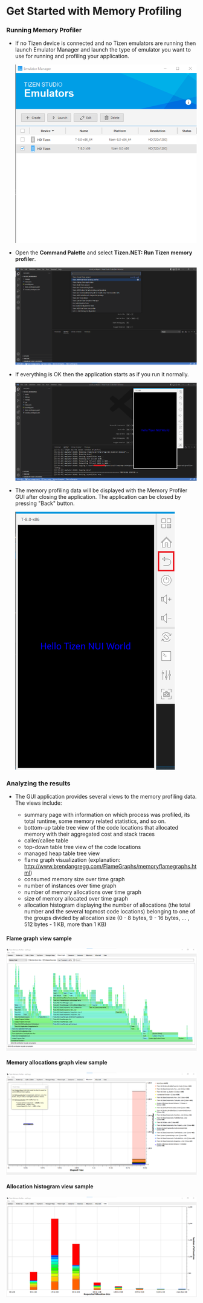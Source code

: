 # Get Started with Memory Profiling

### Running Memory Profiler
   - If no Tizen device is connected and no Tizen emulators are running then launch Emulator Manager and launch the type of emulator you want to use for running and profiling your application.

     ![Launch Emulator](media/start_emulator.png)


   - Open the **Command Palette** and select **Tizen.NET: Run Tizen memory profiler**.

     ![Run Memory Profiler](media/run_memory_profiler.png)


   - If everything is OK then the application starts as if you run it normally.

     ![Tizen application running](media/memory_profiling_app_started.png)


   - The memory profiling data will be displayed with the Memory Profiler GUI after closing the application. The application can be closed by pressing "Back" button.

     ![Close Application](media/close_application.png)

### Analyzing the results
   - The GUI application provides several views to the memory profiling data. The views include:

       - summary page with information on which process was profiled, its total runtime, some memory related statistics, and so on.
       - bottom-up table tree view of the code locations that allocated memory with their aggregated cost and stack traces
       - caller/callee table
       - top-down table tree view of the code locations
       - managed heap table tree view
       - flame graph visualization (explanation: <http://www.brendangregg.com/FlameGraphs/memoryflamegraphs.html>)
       - consumed memory size over time graph
       - number of instances over time graph
       - number of memory allocations over time graph
       - size of memory allocated over time graph
       - allocation histogram displaying the number of allocations (the total number and the several topmost code locations) belonging to one of the groups divided by allocation size (0 - 8 bytes, 9 - 16 bytes, ... , 512 bytes - 1 KB, more than 1 KB)

#### Flame graph view sample

   ![Flame graph view](media/memory_profiler_gui_flame_graph.png)

#### Memory allocations graph view sample

   ![Memory allocations graph view](media/memory_profiler_gui_allocations_graph.png)

#### Allocation histogram view sample

   ![Allocation histogram view](media/memory_profiler_gui_allocation_histogram.png)
